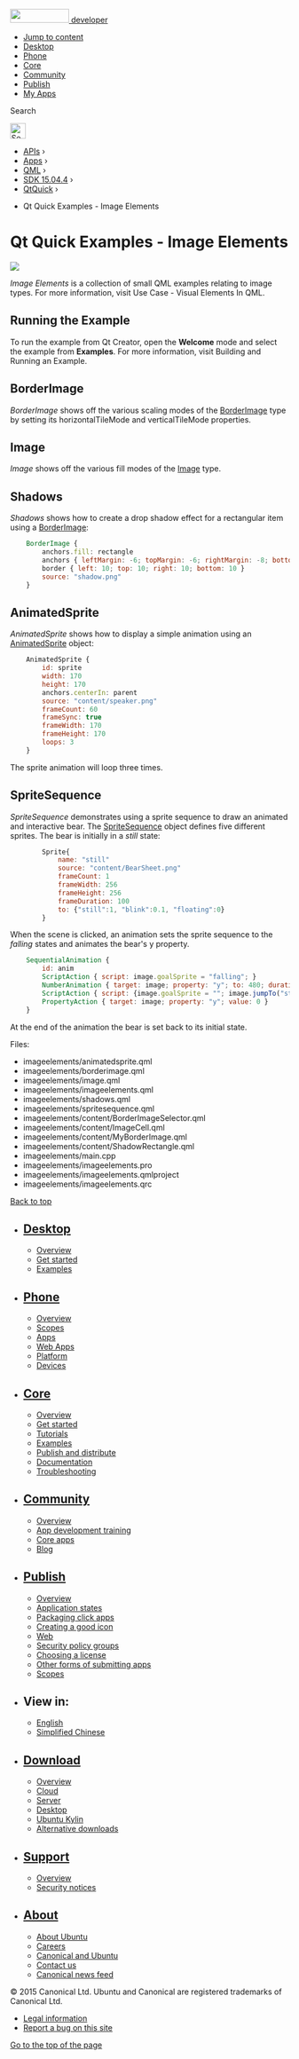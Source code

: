 <a href="https://developer.ubuntu.com/" class="logo-ubuntu"><img src="https://developer.ubuntu.com/assets/sites/ubuntu/latest/u/img/logos/logo-ubuntu-orange.svg" width="106" height="25" /> <span>developer</span></a>

-   [Jump to content](index.html#main-content)
-   [Desktop](https://developer.ubuntu.com/en/desktop/)
-   [Phone](https://developer.ubuntu.com/en/phone/)
-   [Core](https://developer.ubuntu.com/core)
-   [Community](https://developer.ubuntu.com/en/community/)
-   [Publish](https://developer.ubuntu.com/en/publish/)
-   [My Apps](https://myapps.developer.ubuntu.com/)

Search

<img src="https://developer.ubuntu.com/assets/sites/ubuntu/latest/u/img/search-white.svg" alt="Search" height="28" />

-   [APIs](../../../../index.html) ›
-   [Apps](../../../index.html) ›
-   [QML](../../index.html) ›
-   <a href="../index.html" class="sub-nav-item">SDK 15.04.4</a> ›
-   <a href="../QtQuick/index.html" class="sub-nav-item">QtQuick</a> ›

<!-- -->

-   Qt Quick Examples - Image Elements

Qt Quick Examples - Image Elements
==================================

<span class="subtitle"></span>
<span id="details"></span>
![](https://developer.ubuntu.com/static/devportal_uploaded/58ae51fd-5b66-4cad-b205-a2a4b99868e5-api/apps/qml/sdk-15.04.4/qtquick-imageelements-example/images/qml-imageelements-example.png)

*Image Elements* is a collection of small QML examples relating to image types. For more information, visit Use Case - Visual Elements In QML.

<span id="running-the-example"></span>
Running the Example
-------------------

To run the example from Qt Creator, open the **Welcome** mode and select the example from **Examples**. For more information, visit Building and Running an Example.

<span id="borderimage"></span>
BorderImage
-----------

*BorderImage* shows off the various scaling modes of the [BorderImage](https://developer.ubuntu.com/api/apps/qml/sdk-15.04.4/QtQuick.imageelements/#borderimage) type by setting its horizontalTileMode and verticalTileMode properties.

<span id="image"></span>
Image
-----

*Image* shows off the various fill modes of the [Image](https://developer.ubuntu.com/api/apps/qml/sdk-15.04.4/QtQuick.imageelements/#image) type.

<span id="shadows"></span>
Shadows
-------

*Shadows* shows how to create a drop shadow effect for a rectangular item using a [BorderImage](https://developer.ubuntu.com/api/apps/qml/sdk-15.04.4/QtQuick.imageelements/#borderimage):

``` qml
    BorderImage {
        anchors.fill: rectangle
        anchors { leftMargin: -6; topMargin: -6; rightMargin: -8; bottomMargin: -8 }
        border { left: 10; top: 10; right: 10; bottom: 10 }
        source: "shadow.png"
    }
```

<span id="animatedsprite"></span>
AnimatedSprite
--------------

*AnimatedSprite* shows how to display a simple animation using an [AnimatedSprite](../QtQuick.qtquick-effects-sprites/index.html#animatedsprite) object:

``` qml
    AnimatedSprite {
        id: sprite
        width: 170
        height: 170
        anchors.centerIn: parent
        source: "content/speaker.png"
        frameCount: 60
        frameSync: true
        frameWidth: 170
        frameHeight: 170
        loops: 3
    }
```

The sprite animation will loop three times.

<span id="spritesequence"></span>
SpriteSequence
--------------

*SpriteSequence* demonstrates using a sprite sequence to draw an animated and interactive bear. The [SpriteSequence](https://developer.ubuntu.com/api/apps/qml/sdk-15.04.4/QtQuick.imageelements/#spritesequence) object defines five different sprites. The bear is initially in a *still* state:

``` qml
        Sprite{
            name: "still"
            source: "content/BearSheet.png"
            frameCount: 1
            frameWidth: 256
            frameHeight: 256
            frameDuration: 100
            to: {"still":1, "blink":0.1, "floating":0}
        }
```

When the scene is clicked, an animation sets the sprite sequence to the *falling* states and animates the bear's y property.

``` qml
    SequentialAnimation {
        id: anim
        ScriptAction { script: image.goalSprite = "falling"; }
        NumberAnimation { target: image; property: "y"; to: 480; duration: 12000; }
        ScriptAction { script: {image.goalSprite = ""; image.jumpTo("still");} }
        PropertyAction { target: image; property: "y"; value: 0 }
    }
```

At the end of the animation the bear is set back to its initial state.

Files:

-   imageelements/animatedsprite.qml
-   imageelements/borderimage.qml
-   imageelements/image.qml
-   imageelements/imageelements.qml
-   imageelements/shadows.qml
-   imageelements/spritesequence.qml
-   imageelements/content/BorderImageSelector.qml
-   imageelements/content/ImageCell.qml
-   imageelements/content/MyBorderImage.qml
-   imageelements/content/ShadowRectangle.qml
-   imageelements/main.cpp
-   imageelements/imageelements.pro
-   imageelements/imageelements.qmlproject
-   imageelements/imageelements.qrc

[Back to top](index.html#)

-   [Desktop](https://developer.ubuntu.com/en/desktop/)
    ---------------------------------------------------

    -   [Overview](https://developer.ubuntu.com/en/desktop/)
    -   [Get started](http://snapcraft.io/?utm_source=developer.ubuntu.com&utm_medium=devportal&utm_term=snaps%20snapcraft%20desktop&utm_content=menu&utm_campaign=duc_snappers)
    -   [Examples](https://github.com/ubuntu/snappy-playpen)

-   [Phone](https://developer.ubuntu.com/en/phone/)
    -----------------------------------------------

    -   [Overview](https://developer.ubuntu.com/en/phone/)
    -   [Scopes](https://developer.ubuntu.com/en/phone/scopes/)
    -   [Apps](https://developer.ubuntu.com/en/phone/apps/)
    -   [Web Apps](https://developer.ubuntu.com/en/phone/web/)
    -   [Platform](https://developer.ubuntu.com/en/phone/platform/)
    -   [Devices](https://developer.ubuntu.com/en/phone/devices/)

-   [Core](https://developer.ubuntu.com/core)
    -----------------------------------------

    -   [Overview](https://developer.ubuntu.com/core)
    -   [Get started](https://developer.ubuntu.com/core/get-started)
    -   [Tutorials](https://developer.ubuntu.com/core/tutorials)
    -   [Examples](https://developer.ubuntu.com/core/examples)
    -   [Publish and distribute](https://developer.ubuntu.com/core/publish-and-distribute)
    -   [Documentation](https://developer.ubuntu.com/core/documentation)
    -   [Troubleshooting](https://developer.ubuntu.com/core/troubleshooting)

-   [Community](https://developer.ubuntu.com/en/community/)
    -------------------------------------------------------

    -   [Overview](https://developer.ubuntu.com/en/community/)
    -   [App development training](https://developer.ubuntu.com/en/community/training/)
    -   [Core apps](https://developer.ubuntu.com/en/community/core-apps/)
    -   [Blog](https://developer.ubuntu.com/en/community/blog/)

-   [Publish](https://developer.ubuntu.com/en/publish/)
    ---------------------------------------------------

    -   [Overview](https://developer.ubuntu.com/en/publish/)
    -   [Application states](https://developer.ubuntu.com/en/publish/application-states/)
    -   [Packaging click apps](https://developer.ubuntu.com/en/publish/packaging-click-apps/)
    -   [Creating a good icon](https://developer.ubuntu.com/en/publish/creating-a-good-icon/)
    -   [Web](https://developer.ubuntu.com/en/publish/web/)
    -   [Security policy groups](https://developer.ubuntu.com/en/publish/security-policy-groups/)
    -   [Choosing a license](https://developer.ubuntu.com/en/publish/choosing-a-license/)
    -   [Other forms of submitting apps](https://developer.ubuntu.com/en/publish/other-forms-of-submitting-apps/)
    -   [Scopes](https://developer.ubuntu.com/en/publish/scopes/)

-   View in:
    --------

    -   [English](index.html "Change to language: English")
    -   [Simplified Chinese](index.html "Change to language: Simplified Chinese")

-   [Download](http://ubuntu.com/download/)
    ---------------------------------------

    -   [Overview](http://ubuntu.com/download)
    -   [Cloud](http://ubuntu.com/download/cloud)
    -   [Server](http://ubuntu.com/download/server)
    -   [Desktop](http://ubuntu.com/download/desktop)
    -   [Ubuntu Kylin](http://ubuntu.com/download/ubuntu-kylin)
    -   [Alternative downloads](http://ubuntu.com/download/alternative-downloads)

-   [Support](http://ubuntu.com/support/)
    -------------------------------------

    -   [Overview](http://ubuntu.com/support)
    -   [Security notices](http://www.ubuntu.com/usn/)

-   [About](http://ubuntu.com/about/)
    ---------------------------------

    -   [About Ubuntu](http://ubuntu.com/about/about-ubuntu)
    -   [Careers](http://www.canonical.com/careers)
    -   [Canonical and Ubuntu](http://ubuntu.com/about/canonical-and-ubuntu)
    -   [Contact us](http://ubuntu.com/about/contact-us)
    -   [Canonical news feed](http://insights.ubuntu.com/feed/)

© 2015 Canonical Ltd. Ubuntu and Canonical are registered trademarks of Canonical Ltd.

-   [Legal information](http://www.ubuntu.com/legal)
-   [Report a bug on this site](https://bugs.launchpad.net/developer-ubuntu-com/)

<span class="accessibility-aid">[Go to the top of the page](index.html#)</span>
